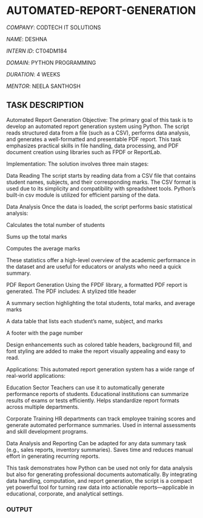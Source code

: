 # AUTOMATED-REPORT-GENERATION

*COMPANY*: CODTECH IT SOLUTIONS

*NAME*: DESHNA

*INTERN ID*: CT04DM184

*DOMAIN*: PYTHON PROGRAMMING

*DURATION*: 4 WEEKS

*MENTOR*: NEELA SANTHOSH
## TASK DESCRIPTION

Automated Report Generation Objective: The primary goal of this task is to develop an automated report generation system using Python. The script reads structured data from a file (such as a CSV), performs data analysis, and generates a well-formatted and presentable PDF report. This task emphasizes practical skills in file handling, data processing, and PDF document creation using libraries such as FPDF or ReportLab.

Implementation: The solution involves three main stages:

Data Reading The script starts by reading data from a CSV file that contains student names, subjects, and their corresponding marks. The CSV format is used due to its simplicity and compatibility with spreadsheet tools. Python’s built-in csv module is utilized for efficient parsing of the data.

Data Analysis Once the data is loaded, the script performs basic statistical analysis:

Calculates the total number of students

Sums up the total marks

Computes the average marks

These statistics offer a high-level overview of the academic performance in the dataset and are useful for educators or analysts who need a quick summary.

PDF Report Generation Using the FPDF library, a formatted PDF report is generated. The PDF includes:
A stylized title header

A summary section highlighting the total students, total marks, and average marks

A data table that lists each student’s name, subject, and marks

A footer with the page number

Design enhancements such as colored table headers, background fill, and font styling are added to make the report visually appealing and easy to read.

Applications: This automated report generation system has a wide range of real-world applications:

Education Sector Teachers can use it to automatically generate performance reports of students. Educational institutions can summarize results of exams or tests efficiently. Helps standardize report formats across multiple departments.

Corporate Training HR departments can track employee training scores and generate automated performance summaries. Used in internal assessments and skill development programs.

Data Analysis and Reporting Can be adapted for any data summary task (e.g., sales reports, inventory summaries). Saves time and reduces manual effort in generating recurring reports.

This task demonstrates how Python can be used not only for data analysis but also for generating professional documents automatically. By integrating data handling, computation, and report generation, the script is a compact yet powerful tool for turning raw data into actionable reports—applicable in educational, corporate, and analytical settings.
### OUTPUT

